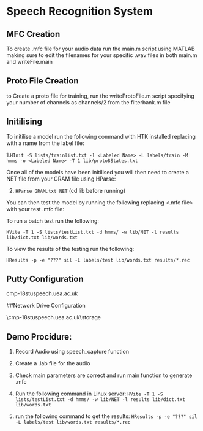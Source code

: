 # Speech Recognition System

## MFC Creation

To create .mfc file for your audio data run the main.m script using MATLAB making sure to edit the filenames for your specific .wav files in both main.m and writeFile.main

## Proto File Creation

to Create a proto file for training, run the writeProtoFile.m script specifying your number of channels as channels/2 from the filterbank.m file

## Initilising

To initilise a model run the following command with HTK installed replacing <Labeled Name> with a name from the label file:

1.`HInit -S lists/trainlist.txt -l <Labeled Name> -L labels/train -M hmms -o <Labeled Name> -T 1 lib/proto8States.txt`

Once all of the models have been initilised you will then need to create a NET file from your GRAM file using HParse:

2. `HParse GRAM.txt NET` (cd lib before running)

You can then test the model by running the following replacing <.mfc file> with your test .mfc file:

To run a batch test run the following:

`HVite -T 1 -S lists/testList.txt -d hmms/ -w lib/NET -l results lib/dict.txt lib/words.txt`

To view the results of the testing run the following:

`HResults -p -e "???" sil -L labels/test lib/words.txt results/*.rec`

## Putty Configuration

cmp-18stuspeech.uea.ac.uk

##Network Drive Configuration

\\cmp-18stuspeech.uea.ac.uk\storage

## Demo Procidure:

1. Record Audio using speech_capture function

2. Create a .lab file for the audio

3. Check main parameters are correct and run main function to generate .mfc

4. Run the following command in Linux server: `HVite -T 1 -S lists/testList.txt -d hmms/ -w lib/NET -l results lib/dict.txt lib/words.txt`

5. run the following command to get the results: `HResults -p -e "???" sil -L labels/test lib/words.txt results/*.rec`
